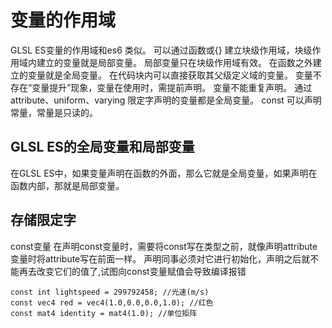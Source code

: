 # 变量的作用域

GLSL ES变量的作用域和es6 类似。
可以通过函数或{} 建立块级作用域，块级作用域内建立的变量就是局部变量。
局部变量只在块级作用域有效。
在函数之外建立的变量就是全局变量。
在代码块内可以直接获取其父级定义域的变量。
变量不存在“变量提升”现象，变量在使用时，需提前声明。
变量不能重复声明。
通过attribute、uniform、varying 限定字声明的变量都是全局变量。
const 可以声明常量，常量是只读的。

## GLSL ES的全局变量和局部变量
在GLSL ES中，如果变量声明在函数的外面，那么它就是全局变量，如果声明在函数内部，那就是局部变量。

## 存储限定字
const变量
在声明const变量时，需要将const写在类型之前，就像声明attribute变量时将attribute写在前面一样。
声明同事必须对它进行初始化，声明之后就不能再去改变它们的值了,试图向const变量赋值会导致编译报错
```gl
const int lightspeed = 299792458; //光速(m/s)
const vec4 red = vec4(1.0,0.0,0.0,1.0); //红色
const mat4 identity = mat4(1.0); //单位矩阵
```

